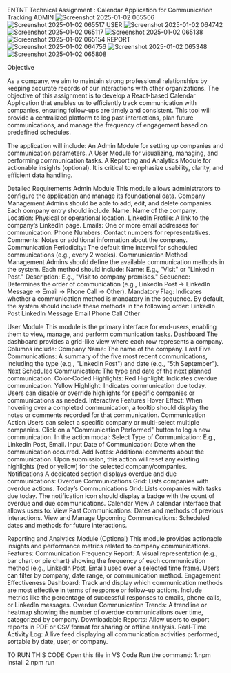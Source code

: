 ENTNT Technical Assignment : Calendar Application for Communication Tracking
ADMIN
![Screenshot 2025-01-02 065506](https://github.com/user-attachments/assets/a1563038-4f40-4231-8d40-118228fd5609)
![Screenshot 2025-01-02 065517](https://github.com/user-attachments/assets/347d341e-2f0e-4052-8cba-f0df032efb48)
USER
![Screenshot 2025-01-02 064742](https://github.com/user-attachments/assets/62544ac7-ec42-4df4-b20a-814e03e40dcc)
![Screenshot 2025-01-02 065117](https://github.com/user-attachments/assets/58d4e100-8390-47aa-9f7d-e5c04a142185)
![Screenshot 2025-01-02 065138](https://github.com/user-attachments/assets/4ff93729-e89c-44d0-a9a3-47af09f4d4b7)
![Screenshot 2025-01-02 065154](https://github.com/user-attachments/assets/8ced2c4e-fa0a-48ec-81a8-f66b1be78ade)
REPORT 
![Screenshot 2025-01-02 064756](https://github.com/user-attachments/assets/43bb668a-bcb0-479b-83bf-fe787f30a497)
![Screenshot 2025-01-02 065348](https://github.com/user-attachments/assets/07fa740d-2b9b-4bcc-b3d5-b637f5456fa8)
![Screenshot 2025-01-02 065808](https://github.com/user-attachments/assets/c5a41704-4892-482c-bd38-af60a1cdb575)

Objective

As a company, we aim to maintain strong professional relationships by keeping accurate records of our interactions with other organizations. The objective of this assignment is to develop a React-based Calendar Application that enables us to efficiently track communication with companies, ensuring follow-ups are timely and consistent. This tool will provide a centralized platform to log past interactions, plan future communications, and manage the frequency of engagement based on predefined schedules.

The application will include: An Admin Module for setting up companies and communication parameters. A User Module for visualizing, managing, and performing communication tasks. A Reporting and Analytics Module for actionable insights (optional). It is critical to emphasize usability, clarity, and efficient data handling.

Detailed Requirements Admin Module This module allows administrators to configure the application and manage its foundational data. Company Management Admins should be able to add, edit, and delete companies. Each company entry should include: Name: Name of the company. Location: Physical or operational location. LinkedIn Profile: A link to the company’s LinkedIn page. Emails: One or more email addresses for communication. Phone Numbers: Contact numbers for representatives. Comments: Notes or additional information about the company. Communication Periodicity: The default time interval for scheduled communications (e.g., every 2 weeks). Communication Method Management Admins should define the available communication methods in the system. Each method should include: Name: E.g., "Visit" or "LinkedIn Post." Description: E.g., "Visit to company premises." Sequence: Determines the order of communication (e.g., LinkedIn Post → LinkedIn Message → Email → Phone Call → Other). Mandatory Flag: Indicates whether a communication method is mandatory in the sequence. By default, the system should include these methods in the following order: LinkedIn Post LinkedIn Message Email Phone Call Other

User Module This module is the primary interface for end-users, enabling them to view, manage, and perform communication tasks. Dashboard The dashboard provides a grid-like view where each row represents a company. Columns include: Company Name: The name of the company. Last Five Communications: A summary of the five most recent communications, including the type (e.g., "LinkedIn Post") and date (e.g., "5th September"). Next Scheduled Communication: The type and date of the next planned communication. Color-Coded Highlights: Red Highlight: Indicates overdue communication. Yellow Highlight: Indicates communication due today. Users can disable or override highlights for specific companies or communications as needed. Interactive Features Hover Effect: When hovering over a completed communication, a tooltip should display the notes or comments recorded for that communication. Communication Action Users can select a specific company or multi-select multiple companies. Click on a "Communication Performed" button to log a new communication. In the action modal: Select Type of Communication: E.g., LinkedIn Post, Email. Input Date of Communication: Date when the communication occurred. Add Notes: Additional comments about the communication. Upon submission, this action will reset any existing highlights (red or yellow) for the selected company/companies. Notifications A dedicated section displays overdue and due communications: Overdue Communications Grid: Lists companies with overdue actions. Today’s Communications Grid: Lists companies with tasks due today. The notification icon should display a badge with the count of overdue and due communications. Calendar View A calendar interface that allows users to: View Past Communications: Dates and methods of previous interactions. View and Manage Upcoming Communications: Scheduled dates and methods for future interactions.

Reporting and Analytics Module (Optional) This module provides actionable insights and performance metrics related to company communications. Features: Communication Frequency Report: A visual representation (e.g., bar chart or pie chart) showing the frequency of each communication method (e.g., LinkedIn Post, Email) used over a selected time frame. Users can filter by company, date range, or communication method. Engagement Effectiveness Dashboard: Track and display which communication methods are most effective in terms of response or follow-up actions. Include metrics like the percentage of successful responses to emails, phone calls, or LinkedIn messages. Overdue Communication Trends: A trendline or heatmap showing the number of overdue communications over time, categorized by company. Downloadable Reports: Allow users to export reports in PDF or CSV format for sharing or offline analysis. Real-Time Activity Log: A live feed displaying all communication activities performed, sortable by date, user, or company.

TO RUN THIS CODE 
Open this file in VS Code
Run the command:
1.npm install 
2.npm run

